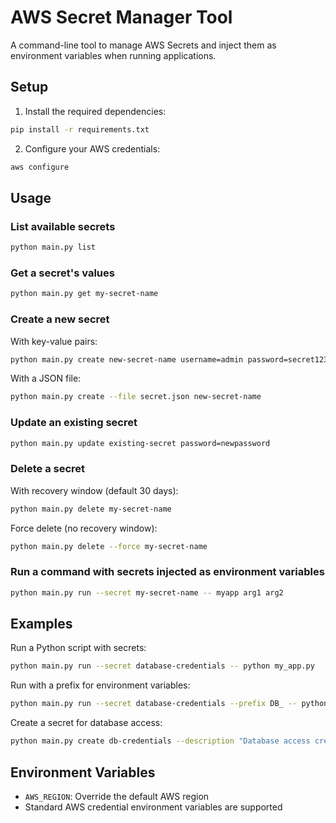 # AWS Secret Manager Tool

A command-line tool to manage AWS Secrets and inject them as environment variables when running applications.

## Setup

1. Install the required dependencies:
```bash
pip install -r requirements.txt
```

2. Configure your AWS credentials:
```bash
aws configure
```

## Usage

### List available secrets

```bash
python main.py list
```

### Get a secret's values

```bash
python main.py get my-secret-name
```

### Create a new secret

With key-value pairs:
```bash
python main.py create new-secret-name username=admin password=secret123
```

With a JSON file:
```bash
python main.py create --file secret.json new-secret-name
```

### Update an existing secret

```bash
python main.py update existing-secret password=newpassword
```

### Delete a secret

With recovery window (default 30 days):
```bash
python main.py delete my-secret-name
```

Force delete (no recovery window):
```bash
python main.py delete --force my-secret-name
```

### Run a command with secrets injected as environment variables

```bash
python main.py run --secret my-secret-name -- myapp arg1 arg2
```

## Examples

Run a Python script with secrets:
```bash
python main.py run --secret database-credentials -- python my_app.py
```

Run with a prefix for environment variables:
```bash
python main.py run --secret database-credentials --prefix DB_ -- python my_app.py
```

Create a secret for database access:
```bash
python main.py create db-credentials --description "Database access credentials" host=localhost port=5432 username=dbuser password=dbpass
```

## Environment Variables

- `AWS_REGION`: Override the default AWS region
- Standard AWS credential environment variables are supported
